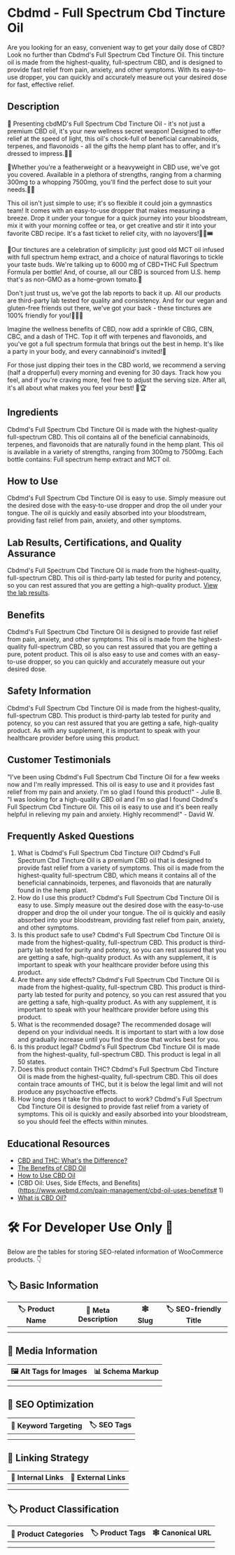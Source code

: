 # Cbdmd - Full Spectrum Cbd Tincture Oil
Are you looking for an easy, convenient way to get your daily dose of CBD? Look no further than Cbdmd's Full Spectrum Cbd Tincture Oil. This tincture oil is made from the highest-quality, full-spectrum CBD, and is designed to provide fast relief from pain, anxiety, and other symptoms. With its easy-to-use dropper, you can quickly and accurately measure out your desired dose for fast, effective relief. 
## Description
🏅 Presenting cbdMD's Full Spectrum Cbd Tincture Oil - it's not just a premium CBD oil, it's your new wellness secret weapon! Designed to offer relief at the speed of light, this oil's chock-full of beneficial cannabinoids, terpenes, and flavonoids - all the gifts the hemp plant has to offer, and it's dressed to impress.🌿🎁

🥊Whether you're a featherweight or a heavyweight in CBD use, we've got you covered. Available in a plethora of strengths, ranging from a charming 300mg to a whopping 7500mg, you'll find the perfect dose to suit your needs.💪🔧

This oil isn't just simple to use; it's so flexible it could join a gymnastics team! It comes with an easy-to-use dropper that makes measuring a breeze. Drop it under your tongue for a quick journey into your bloodstream, mix it with your morning coffee or tea, or get creative and stir it into your favorite CBD recipe. It's a fast ticket to relief city, with no layovers!🤸‍♀️🎟️

🎉Our tinctures are a celebration of simplicity: just good old MCT oil infused with full spectrum hemp extract, and a choice of natural flavorings to tickle your taste buds. We're talking up to 6000 mg of CBD+THC Full Spectrum Formula per bottle! And, of course, all our CBD is sourced from U.S. hemp that's as non-GMO as a home-grown tomato.🍅

Don't just trust us, we've got the lab reports to back it up. All our products are third-party lab tested for quality and consistency. And for our vegan and gluten-free friends out there, we've got your back - these tinctures are 100% friendly for you!🔬🌱🍞

Imagine the wellness benefits of CBD, now add a sprinkle of CBG, CBN, CBC, and a dash of THC. Top it off with terpenes and flavonoids, and you've got a full spectrum formula that brings out the best in hemp. It's like a party in your body, and every cannabinoid's invited!🎊

For those just dipping their toes in the CBD world, we recommend a serving (half a dropperful) every morning and evening for 30 days. Track how you feel, and if you're craving more, feel free to adjust the serving size. After all, it's all about what makes you feel your best! 🌈🏆
## Ingredients
Cbdmd's Full Spectrum Cbd Tincture Oil is made with the highest-quality full-spectrum CBD. This oil contains all of the beneficial cannabinoids, terpenes, and flavonoids that are naturally found in the hemp plant. This oil is available in a variety of strengths, ranging from 300mg to 7500mg. Each bottle contains: Full spectrum hemp extract and MCT oil.
## How to Use
Cbdmd's Full Spectrum Cbd Tincture Oil is easy to use. Simply measure out the desired dose with the easy-to-use dropper and drop the oil under your tongue. The oil is quickly and easily absorbed into your bloodstream, providing fast relief from pain, anxiety, and other symptoms. 
## Lab Results, Certifications, and Quality Assurance
Cbdmd's Full Spectrum Cbd Tincture Oil is made from the highest-quality, full-spectrum CBD. This oil is third-party lab tested for purity and potency, so you can rest assured that you are getting a high-quality product. [View the lab results](https://www.cbdmd.com/media/coa/13051D5.pdf?#view=FitH&statusbar=0&toolbar=0&navpanes=0&scrollbar=0).
## Benefits
Cbdmd's Full Spectrum Cbd Tincture Oil is designed to provide fast relief from pain, anxiety, and other symptoms. This oil is made from the highest-quality full-spectrum CBD, so you can rest assured that you are getting a pure, potent product. This oil is also easy to use and comes with an easy-to-use dropper, so you can quickly and accurately measure out your desired dose. 
## Safety Information
Cbdmd's Full Spectrum Cbd Tincture Oil is made from the highest-quality, full-spectrum CBD. This product is third-party lab tested for purity and potency, so you can rest assured that you are getting a safe, high-quality product. As with any supplement, it is important to speak with your healthcare provider before using this product. 
## Customer Testimonials
"I've been using Cbdmd's Full Spectrum Cbd Tincture Oil for a few weeks now and I'm really impressed. This oil is easy to use and it provides fast relief from my pain and anxiety. I'm so glad I found this product!" - Julie B. 
"I was looking for a high-quality CBD oil and I'm so glad I found Cbdmd's Full Spectrum Cbd Tincture Oil. This oil is easy to use and it's been really helpful in relieving my pain and anxiety. Highly recommend!" - David W. 
## Frequently Asked Questions
1. What is Cbdmd's Full Spectrum Cbd Tincture Oil? 
Cbdmd's Full Spectrum Cbd Tincture Oil is a premium CBD oil that is designed to provide fast relief from a variety of symptoms. This oil is made from the highest-quality full-spectrum CBD, which means it contains all of the beneficial cannabinoids, terpenes, and flavonoids that are naturally found in the hemp plant. 
2. How do I use this product? 
Cbdmd's Full Spectrum Cbd Tincture Oil is easy to use. Simply measure out the desired dose with the easy-to-use dropper and drop the oil under your tongue. The oil is quickly and easily absorbed into your bloodstream, providing fast relief from pain, anxiety, and other symptoms. 
3. Is this product safe to use? 
Cbdmd's Full Spectrum Cbd Tincture Oil is made from the highest-quality, full-spectrum CBD. This product is third-party lab tested for purity and potency, so you can rest assured that you are getting a safe, high-quality product. As with any supplement, it is important to speak with your healthcare provider before using this product. 
4. Are there any side effects? 
Cbdmd's Full Spectrum Cbd Tincture Oil is made from the highest-quality, full-spectrum CBD. This product is third-party lab tested for purity and potency, so you can rest assured that you are getting a safe, high-quality product. As with any supplement, it is important to speak with your healthcare provider before using this product. 
5. What is the recommended dosage? 
The recommended dosage will depend on your individual needs. It is important to start with a low dose and gradually increase until you find the dose that works best for you. 
6. Is this product legal? 
Cbdmd's Full Spectrum Cbd Tincture Oil is made from the highest-quality, full-spectrum CBD. This product is legal in all 50 states. 
7. Does this product contain THC? 
Cbdmd's Full Spectrum Cbd Tincture Oil is made from the highest-quality, full-spectrum CBD. This oil does contain trace amounts of THC, but it is below the legal limit and will not produce any psychoactive effects. 
8. How long does it take for this product to work? 
Cbdmd's Full Spectrum Cbd Tincture Oil is designed to provide fast relief from a variety of symptoms. This oil is quickly and easily absorbed into your bloodstream, so you should feel the effects within minutes. 
## Educational Resources
- [CBD and THC: What's the Difference?](https://www.healthline.com/health/cbd-vs-thc) 
- [The Benefits of CBD Oil](https://www.healthline.com/health/cbd-oil-benefits) 
- [How to Use CBD Oil](https://www.healthline.com/health/how-to-use-cbd-oil) 
- [CBD Oil: Uses, Side Effects, and Benefits](https://www.webmd.com/pain-management/cbd-oil-uses-benefits# 1) 
- [What is CBD Oil?](https://www.medicalnewstoday.com/articles/what-is-cbd-oil)
# 🛠️ For Developer Use Only 🔐

Below are the tables for storing SEO-related information of WooCommerce products. 👇

## 🏷️ Basic Information 

| 🏷️ Product Name | 📝 Meta Description | 🕸️ Slug | 🏷️ SEO-friendly Title |
| -------------- | ------------------ | ------ | ---------------------- |
|                |                    |        |                        |
|                |                    |        |                        |

## 📸 Media Information

| 🖼️ Alt Tags for Images | 📊 Schema Markup |
| --------------------- | --------------- |
|                       |                 |
|                       |                 |

## 🔎 SEO Optimization

| 🎯 Keyword Targeting | 🏷️ SEO Tags |
| ------------------- | ---------- |
|                     |            |
|                     |            |

## 🔗 Linking Strategy 

| 🔗 Internal Links | 🔗 External Links |
| ---------------- | ---------------- |
|                  |                  |
|                  |                  |

## 🏷️ Product Classification 

| 📂 Product Categories | 🏷️ Product Tags | 🕸️ Canonical URL |
| ------------------ | ------------ | ------------- |
|                    |              |               |
|                    |              |               |

